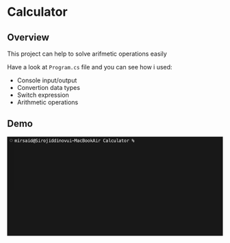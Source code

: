 # Calculator

## Overview
 This project can help to solve arifmetic operations easily

Have a look at `Program.cs` file and you can see how i used:

* Console input/output
* Convertion data types
* Switch expression
* Arithmetic operations

## Demo

![](./Assets/Jul-25-2023%2010-00-46.gif)

